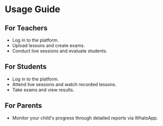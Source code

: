 # Usage Guide

## For Teachers
- Log in to the platform.
- Upload lessons and create exams.
- Conduct live sessions and evaluate students.

## For Students
- Log in to the platform.
- Attend live sessions and watch recorded lessons.
- Take exams and view results.

## For Parents
- Monitor your child's progress through detailed reports via WhatsApp.